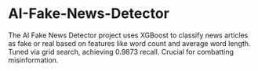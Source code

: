 # AI-Fake-News-Detector
The AI Fake News Detector project uses XGBoost to classify news articles as fake or real based on features like word count and average word length. Tuned via grid search, achieving 0.9873 recall. Crucial for combatting misinformation.

